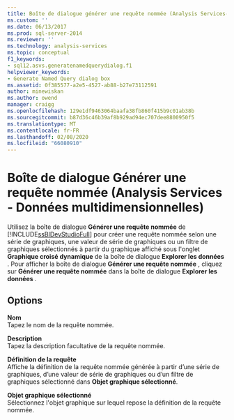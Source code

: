 ```yaml
---
title: Boîte de dialogue générer une requête nommée (Analysis Services-données multidimensionnelles) | Microsoft Docs
ms.custom: ''
ms.date: 06/13/2017
ms.prod: sql-server-2014
ms.reviewer: ''
ms.technology: analysis-services
ms.topic: conceptual
f1_keywords:
- sql12.asvs.generatenamedquerydialog.f1
helpviewer_keywords:
- Generate Named Query dialog box
ms.assetid: 0f385577-a2e5-4527-ab88-b27e73112591
author: minewiskan
ms.author: owend
manager: craigg
ms.openlocfilehash: 129e1df9463064baafa38fb860f415b9c01ab38b
ms.sourcegitcommit: b87d36c46b39af8b929ad94ec707dee8800950f5
ms.translationtype: MT
ms.contentlocale: fr-FR
ms.lasthandoff: 02/08/2020
ms.locfileid: "66080910"
---
```

# <a name="generate-named-query-dialog-box-analysis-services---multidimensional-data"></a>Boîte de dialogue Générer une requête nommée (Analysis Services - Données multidimensionnelles)
  Utilisez la boîte de dialogue **Générer une requête nommée** de [!INCLUDE[ssBIDevStudioFull](../includes/ssbidevstudiofull-md.md)] pour créer une requête nommée selon une série de graphiques, une valeur de série de graphiques ou un filtre de graphiques sélectionnés à partir du graphique affiché sous l'onglet **Graphique croisé dynamique** de la boîte de dialogue **Explorer les données** . Pour afficher la boîte de dialogue **Générer une requête nommée** , cliquez sur **Générer une requête nommée** dans la boîte de dialogue **Explorer les données** .  
  
## <a name="options"></a>Options  
 **Nom**  
 Tapez le nom de la requête nommée.  
  
 **Description**  
 Tapez la description facultative de la requête nommée.  
  
 **Définition de la requête**  
 Affiche la définition de la requête nommée générée à partir d’une série de graphiques, d’une valeur de série de graphiques ou d’un filtre de graphiques sélectionné dans **Objet graphique sélectionné**.  
  
 **Objet graphique sélectionné**  
 Sélectionnez l'objet graphique sur lequel repose la définition de la requête nommée.  
  
  
